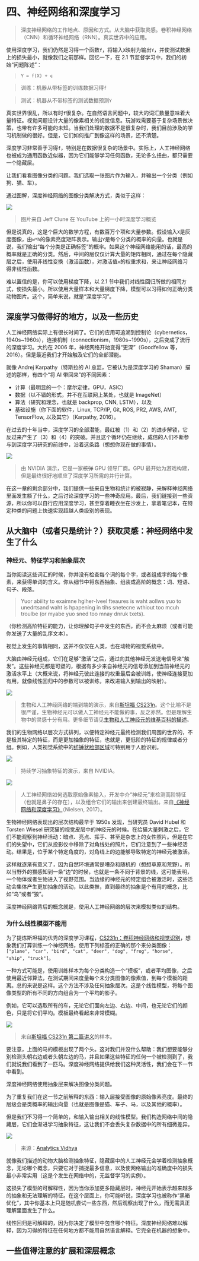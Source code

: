 # 四、神经网络和深度学习

> 深度神经网络的工作地点、原因和方式。从大脑中获取灵感。卷积神经网络（CNN）和循环神经网络（RNN）。真实世界中的应用。

使用深度学习，我们仍然是习得一个函数`f`，将输入`X`映射为输出`Y`，并使测试数据上的损失最小，就像我们之前那样。回忆一下，在 2.1 节监督学习中，我们的初始“问题陈述”：

> `Y = f(X) + ϵ`

> 训练：机器从带标签的训练数据习得`f`

> 测试：机器从不带标签的测试数据预测`Y`

真实世界很乱，所以有时`f`很复杂。在自然语言问题中，较大的词汇数量意味着大量特征。视觉问题设计大量的像素相关的视觉信息。玩游戏需要基于复杂场景做决策，也带有许多可能的未知。当我们处理的数据不是很复杂时，我们目前涉及的学习机制做的很好。但是，它们如何推广到像这样的场景，还不清楚。

深度学习非常善于习得`f`，特别是在数据很复杂的场景中。实际上，人工神经网络也被成为通用函数近似器，因为它们能够学习任何函数，无论多么扭曲，都只需要一个隐藏层。

让我们看看图像分类的问题。我们选取一张图片作为输入，并输出一个分类（例如狗、猫、车）。

通过图解，深度神经网络的图像分类解决方式，类似于这样：

![](img/4-1.png)

> 图片来自 Jeff Clune 在 YouTube 上的一小时深度学习概览

但是说真的，这是个巨大的数学方程，有数百万个项和大量参数。假设输入`X`是灰度图像，由`w*h`的像素亮度矩阵表示。输出`Y`是每个分类的概率的向量。也就是说，我们输出“每个分类是正确标签”的概率。如果这个神经网络能用的话，最高的概率就是正确的分类。然后，中间的层仅仅计算大量的矩阵相同，通过在每个隐藏层之后，使用非线性变换（激活函数），对激活值`x`的权重求和，来让神经网络习得非线性函数。

难以置信的是，你可以使用梯度下降，以 2.1 节中我们对线性回归所做的相同方式，使损失最小。所以使用大量样本和大量梯度下降，模型可以习得如何正确分类动物图片。这个，简单来说，就是“深度学习”。

## 深度学习做得好的地方，以及一些历史

人工神经网络实际上有很长时间了。它们的应用可追溯到控制论（cybernetics，1940s~1960s），连接机制（connectionism，1980s~1990s），之后变成了流行的深度学习。大约在 2006 年，神经网络开始变得“更深”（Goodfellow 等，2016）。但是最近我们才开始触及它们的全部潜能。

就像 Andrej Karpathy（特斯拉的 AI 总监，它被认为是深度学习的 Shaman）描述的那样，有四个“将 AI 带回来”的不同因素：

+   计算（最明显的一个：摩尔定律，GPU，ASIC）
+   数据（以不错的形式，并不在互联网上某处，也就是 ImageNet）
+   算法（研究和理念，也就是 backprop, CNN, LSTM），以及
+   基础设施（你下面的软件，Linux, TCP/IP, Git, ROS, PR2, AWS, AMT, TensorFlow, 以及其它）（Karpathy, 2016）。

在过去的十年当中，深度学习的全部潜能，最红被（1）和（2）的进步解锁，它反过来产生了（3）和（4）的突破。并且这个循环仍在继续，成倍的人们不断参与到深度学习研究的前线中，沿着这条路（想想你现在做的事情）。

![](img/4-2.png)

> 由 NVIDIA 演示，它是一家~~核弹~~ GPU 领导厂商。GPU 最开始为游戏构建，但是最终很好地顺应了深度学习所需的并行计算。

在这一章的剩余部分中，我们提供一些来自生物和统计的被寂静，来解释神经网络里面发生额了什么，之后讨论深度学习的一些神奇应用。最后，我们链接到一些资源，所以你可以自行应用深度学习，甚至穿着睡衣坐在沙发上，拿着笔记本，在特定种类的问题上快速实现超越人类级别的表现。

## 从大脑中（或者只是统计？）获取灵感：神经网络中发生了什么

### 神经元、特征学习和抽象层次

当你阅读这些词汇的时候，你并没有检查每个词的每个字，或者组成字的每个像素，来获得单词的含义。你从细节中将东西抽象、组装成高阶的概念：词、短语、句子、段落。

> Yuor abiilty to exaimne hgiher-lveel fteaures is waht aollws yuo to unedrtsand waht is hpapening in tihs snetecne wthiout too mcuh troulbe (or myabe yuo sned too mnay dnruk txets).

（你检测高阶特征的能力，让你理解句子中发生的东西，而不会太麻烦（或者可能你发送了大量的乱序文本）。

视觉上发生的事情相同，这并不仅仅在人类，也在动物的视觉系统中。

大脑由神经元组成，它们在足够“激活”之后，通过向其他神经元发送电信号来“触发”。这些神经元都是可塑的，根据有多少来自神经元的信号添加到当前神经元的激活水平上（大概来说，将神经元彼此连接的权重最后会被训练，使神经连接更加有用，就像线性回归中的参数可以被训练，来改进输入到输出的映射）。

![](img/4-3.png)

> 生物和人工神经网络的端到端的演示，来自[斯坦福 CS231n](https://cs231n.stanford.edu/slides/2017/cs231n_2017_lecture4.pdf)。这个比喻不是很严谨，生物神经元可以做人工神经元不能做的事，反之亦然。但是理解生物中的灵感十分有用。更多细节请见[生物和人工神经元的维基百科的描述](https://en.wikipedia.org/wiki/Artificial_neuron%23Biological_models)。

我们的生物网络以层次方式排列，以便特定神经元最终检测我们周围的世界的，不是极其特定的特征，而是更加抽象的特征，也就是，更低阶的特征的规律或者分组。例如，人类视觉系统中的[纺锤状脸部区域](https://en.wikipedia.org/wiki/Fusiform_face_area)可特别用于人脸识别。

![](img/4-4.png)

> 持续学习抽象特征的演示，来自 NVIDIA。

![](img/4-5.png)

> 人工神经网络如何选取原始像素输入，开发中介“神经元”来检测高阶特征（也就是鼻子的存在），以及组合它们的输出来创建最终输出。来自[《神经网络和深度学习》](https://neuralnetworksanddeeplearning.com/chap1.html)（Nielsen, 2017）。

生物神经网络表现出的层次结构最早于 1950s 发现，当研究员 David Hubel 和 Torsten Wiesel 研究猫的视觉皮层中的神经元的时候。在给猫大量刺激之后，它们不能观察到神经活动：暗点、亮点、挥手、甚至是杂志上的女性照片。但是在它们的失望中，它们从投影仪中移除了对角线处的照片，它们注意到了一些神经活动。结果是，位于某个特定角度的，对角线上的边能够导致特定的神经元被激活。

这样就逐渐有意义了，因为自然环境通常是嘈杂和随机的（想想草原和荒野）。所以当野外的猫感知到一条“边”的时候，也就是一条不同于背景的线，这可能表明，一个物体或者生物进入了视野范围。当边缘的神经元的特定组合被激活时，这些活动会集体产生更加抽象的活动，以此类推，直到最终的抽象是个有用的概念，比如“鸟”或者“狼”。

深度神经网络背后的概念就是，使用人工神经网络的层次来模拟类似的结构。

### 为什么线性模型不能用

为了提炼斯坦福的优秀的深度学习课程，[CS231n：卷积神经网络和视觉识别](https://cs231n.stanford.edu/syllabus.html)，想象我们打算训练一个神经网络，使用下列标签的正确的那个来分类图像：`["plane", "car", "bird", "cat", "deer", "dog", "frog", "horse", "ship", "truck"]`。

一种方式可能是，使用训练样本为每个分类构造一个“模板”，或者平均图像，之后使用最近邻算法，在测试期间来度量每个未分类图像的像素值，到每个模板的距离。总的来说是这样。这个方法不涉及任何抽象层次。这是个线性模型，将每个图像类型的所有不同的方向组合为一个平均的影子。

例如，它可以选取所有的车，无论它们面向左边、右边、中间，也无论它们的颜色，只是将它们平均。模板最终看起来非常模糊。

![](img/4-6.png)

> 来自[斯坦福 CS231n 第二篇讲义](https://cs231n.stanford.edu/syllabus.html)的样本。

要注意，上面的马的模板出现了两个头。这对我们并没什么帮助：我们想要能够分别检测头朝右边或者头朝左边的马，并且如果这些特征的任何一个被检测到了，我们就说我们看到了一匹马。深度神经网络提供给我们这种灵活性，我们会在下一节中看到。

深度神经网络使用抽象层来解决图像分类问题。

为了重复我们在这一节之前解释的东西：输入层接受图像的原始像素亮度。最终的层级会是类概率的输出向量（也就是图像是猫、车子、马，以及其他的概率）。

但是我们不习得一个简单的，和输入输出相关的线性模型。我们构造网络中间的隐藏层，它们会渐进学习抽象特征，这让我们不会丢失复杂数据中的所有细微差异。

![](img/4-7.png)

> 来源：[Analytics Vidhya](https://www.analyticsvidhya.com/blog/2017/04/comparison-between-deep-learning-machine-learning/)

就像我们描述的动物大脑检测抽象特征，隐藏层中的人工神经元会学着检测抽象概念，无论哪个概念，只要它对于捕捉最多信息，以及使网络输出的准确度中的损失最小非常实用（这是个发生在网络中的，无监督学习的实例）。

这损失了模型的可解释性，因为当你添加更多隐藏层时，神经元开始表示越来越多的抽象和无法理解的特征。在这个层面上，你可能听说，深度学习也被称作“黑箱优化”，其中你基本上只是随机尝试一些东西，然后观察出现了什么，而无需真正理解里面发生了什么。

线性回归是可解释的，因为你决定了模型中包含哪个特征。深度神经网络难以解释，因为习得的特征在任何地方都不能用自然语言解释。它完全在机器的想象中。

## 一些值得注意的扩展和深层概念


